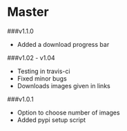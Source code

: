 Master
======

###v1.1.0

* Added a download progress bar

###v1.02 - v1.04

* Testing in travis-ci
* Fixed minor bugs
* Downloads images given in links

###v1.0.1

* Option to choose number of images
* Added pypi setup script
